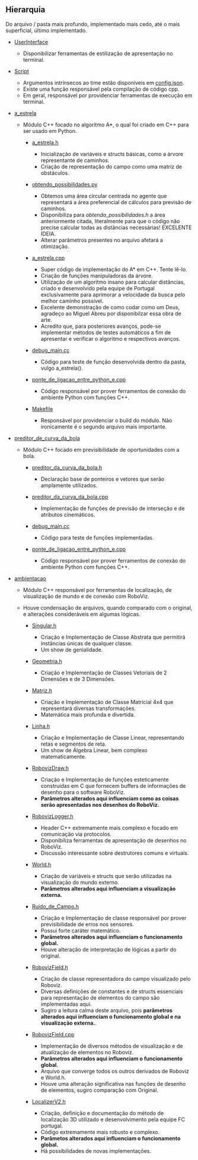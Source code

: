 ##  Hierarquia

Do arquivo / pasta mais profundo, implementado mais cedo, até o mais superficial, último implementado.

* [UserInterface](src/sobre_scripts/comuns/UserInterface.py)
  * Disponibilizar ferramentas de estilização de apresentação no terminal.
  
* [Script](src/sobre_scripts/comuns/Script.py)
  * Argumentos intrínsecos ao time estão disponíveis em [config.json](src/config.json).
  * Existe uma função responsável pela compilação de código cpp.
  * Em geral, responsável por providenciar ferramentas de execução em terminal.

* [a_estrela](src/sobre_cpp/a_estrela)
  * Módulo C++ focado no algoritmo A*, o qual foi criado em C++ para ser usado em Python.
    
    * [a_estrela.h](src/sobre_cpp/a_estrela/a_estrela.h)
      * Inicialização de variáveis e structs básicas, como a árvore representante de caminhos.
      * Criação de representação do campo como uma matriz de obstáculos.
      
    * [obtendo_possibilidades.py](src/sobre_cpp/a_estrela/obtendo_possibilidades.py)
      * Obtemos uma área circular centrada no agente que representará
      a área preferencial de cálculos para previsão de caminhos.
      * Disponibiliza para _obtendo_possibilidades.h_ a área anteriormente citada, literalmente
      para que o código não precise calcular todas as distâncias necessárias! EXCELENTE IDEIA.
      * Alterar parâmetros presentes no arquivo afetará a otimização.
      
    * [a_estrela.cpp](src/sobre_cpp/a_estrela/a_estrela.cpp)
      * Super código de implementação do A* em C++. Tente lê-lo.
      * Criação de funções manipuladoras da árvore.
      * Utilização de um algoritmo insano para calcular distâncias, criado e desenvolvido pela equipe de Portugal exclusivamente para aprimorar a velocidade da busca pelo melhor caminho possível.
      * Excelente demonstração de como codar como um Deus, agradeço ao Miguel Abreu por disponibilzar essa obra de arte.
      * Acredito que, para posteriores avanços, pode-se implementar métodos de testes automáticos a fim de apresentar e verificar o algoritmo e respectivos avanços.
    
    * [debug_main.cc](src/sobre_cpp/a_estrela/debug_main.cc)
      * Código para teste de função desenvolvida dentro da pasta, vulgo a_estrela().
  
    * [ponte_de_ligacao_entre_python_e.cpp](src/sobre_cpp/a_estrela/ponte_de_ligacao_entre_python_e.cpp)
      * Código responsável por prover ferramentos de conexão do ambiente Python com funções C++.
    
    * [Makefile](src/sobre_cpp/a_estrela/Makefile)
      * Responsável por providenciar o build do módulo. Não ironicamente é o segundo
      arquivo mais importante.
      
* [preditor_de_curva_da_bola](src/sobre_cpp/preditor_de_curva_da_bola)
  * Módulo C++ focado em previsibilidade de oportunidades com a bola.
  
    * [preditor_da_curva_da_bola.h](src/sobre_cpp/preditor_de_curva_da_bola/preditor_de_curva_da_bola.h)
      * Declaração base de ponteiros e vetores que serão amplamente utilizados.
      
    * [preditor_da_curva_da_bola.cpp](src/sobre_cpp/preditor_de_curva_da_bola/preditor_de_curva_da_bola.cpp)
      * Implementação de funções de previsão de interseção e de atributos cinemáticos.
      
    * [debug_main.cc](src/sobre_cpp/preditor_de_curva_da_bola/debug_main.cc)
      * Código para teste de funções implementadas.
  
    * [ponte_de_ligacao_entre_python_e.cpp](src/sobre_cpp/a_estrela/ponte_de_ligacao_entre_python_e.cpp)
      * Código responsável por prover ferramentos de conexão do ambiente Python com funções C++.

* [ambientacao](src/sobre_cpp/ambientacao)
  * Módulo C++ responsável por ferramentas de localização, de visualização de mundo e de conexão
  com RoboViz.
  * Houve condensação de arquivos, quando comparado com o original, e alterações consideráveis em algumas lógicas.
    
    * [Singular.h](src/sobre_cpp/ambientacao/Singular.h)
      * Criação e Implementação de Classe Abstrata que permitirá instâncias únicas de qualquer classe.
      * Um show de genialidade.
  
    * [Geometria.h](src/sobre_cpp/ambientacao/Geometria.h)
      * Criação e Implementação de Classes Vetoriais de 2 Dimensões e de 3 Dimensões.
 
    * [Matriz.h](src/sobre_cpp/ambientacao/Matriz.h)
      * Criação e Implementação de Classe Matricial 4x4 que representará diversas transformações.
      * Matemática mais profunda e divertida.
    
    * [Linha.h](src/sobre_cpp/ambientacao/Linha.h)
      * Criação e Implementação de Classe Linear, representando retas e segmentos de reta.
      * Um show de Álgebra Linear, bem complexo matematicamente.
    
    * [RobovizDraw.h](src/sobre_cpp/ambientacao/RobovizDraw.h)
      * Criação e Implementação de funções esteticamente construídas em C que fornecem 
      buffers de informações de desenho para o software RoboViz.
      * **Parâmetros alterados aqui influenciam como as coisas serão apresentadas 
      nos desenhos do RoboViz.**
  
    * [RobovizLogger.h](src/sobre_cpp/ambientacao/RobovizLogger.h)
      * Header C++ extremamente mais complexo e focado em comunicação via protocolos.
      * Disponibiliza ferramentas de apresentação de desenhos no RoboViz.
      * Discussão interessante sobre destrutores comuns e virtuais.

    * [World.h](src/sobre_cpp/ambientacao/World.h)
      * Criação de variáveis e structs que serão utilizadas na visualização do mundo
      externo.
      * **Parâmetros alterados aqui influenciam a visualização externa.**

    * [Ruido_de_Campo.h](src/sobre_cpp/ambientacao/Ruido_de_Campo.h)
      * Criação e Implementação de classe responsável por prover previsibilidade de erros
      nos sensores.
      * Possui forte caráter matemático.
      * **Parâmetros alterados aqui influenciam o funcionamento global.**
      * Houve alteração de interpretação de lógicas a partir do original.

    * [RobovizField.h](src/sobre_cpp/ambientacao/RobovizField.h)
      * Criação de classe representadora do campo visualizado pelo Roboviz.
      * Diversas definições de constantes e de structs essenciais para representação de elementos do campo são implementadas aqui.
      * Sugiro a leitura calma deste arquivo, pois **parâmetros alterados aqui
      influenciam o funcionamento global e na visualização externa.**.

    * [RobovizField.cpp](src/sobre_cpp/ambientacao/RobovizField.cpp)
      * Implementação de diversos métodos de visualização e de atualização de
      elementos no Roboviz.
      * **Parâmetros alterados aqui influenciam o funcionamento global.**
      * Arquivo que converge todos os outros derivados de Roboviz e World.h.
      * Houve uma alteração significativa nas funções de desenho de elementos, sugiro comparação com Original.


    * [LocalizerV2.h](src/sobre_cpp/ambientacao/LocalizerV2.h)
      * Criação, definição e documentação do método de localização 3D utilizado e 
      desenvolvimento pela equipe FC portugal.
      * Código extremamente mais robusto e complexo.
      * **Parâmetos alterados aqui influenciam o funcionamento global.**
      * Há possibilidades de novas implementações.

